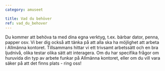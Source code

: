 ```yaml
---
category: amuseet

title: Vad du behöver
ref: vad_du_behover
---
```


Du kommer att behöva ta med dina egna verktyg, t.ex. bärbar dator, penna, papper osv. Vi ber dig också att tänka på att alla ska ha möjlighet att arbeta i Allmänna kontoret. Tillsammans hittar vi ett trivsamt arbetssätt och en bra ljudnivå, olika testar olika sätt att interagera. Om du har specifika frågor om huruvida din typ av arbete funkar på Allmänna kontoret, eller om du vill vara säker på att det finns plats - ring oss!